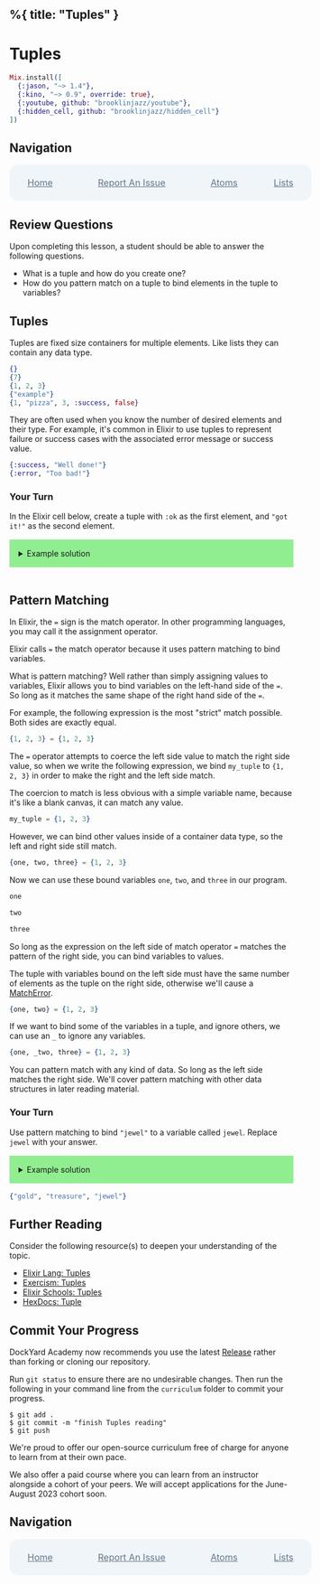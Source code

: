 %{
  title: "Tuples"
}
---
# Tuples

```elixir
Mix.install([
  {:jason, "~> 1.4"},
  {:kino, "~> 0.9", override: true},
  {:youtube, github: "brooklinjazz/youtube"},
  {:hidden_cell, github: "brooklinjazz/hidden_cell"}
])
```

## Navigation

<div style="display: flex; align-items: center; width: 100%; justify-content: space-between; font-size: 1rem; color: #61758a; background-color: #f0f5f9; height: 4rem; padding: 0 1rem; border-radius: 1rem;">
<div style="display: flex;">
<i class="ri-home-fill"></i>
<a style="display: flex; color: #61758a; margin-left: 1rem;" href="../start.livemd">Home</a>
</div>
<div style="display: flex;">
<i class="ri-bug-fill"></i>
<a style="display: flex; color: #61758a; margin-left: 1rem;" href="https://github.com/DockYard-Academy/curriculum/issues/new?assignees=&labels=&template=issue.md&title=Tuples">Report An Issue</a>
</div>
<div style="display: flex;">
<i class="ri-arrow-left-fill"></i>
<a style="display: flex; color: #61758a; margin-left: 1rem;" href="../reading/atoms.livemd">Atoms</a>
</div>
<div style="display: flex;">
<a style="display: flex; color: #61758a; margin-right: 1rem;" href="../reading/lists.livemd">Lists</a>
<i class="ri-arrow-right-fill"></i>
</div>
</div>

## Review Questions

Upon completing this lesson, a student should be able to answer the following questions.

* What is a tuple and how do you create one?
* How do you pattern match on a tuple to bind elements in the tuple to variables?

## Tuples

Tuples are fixed size containers for multiple elements.
Like lists they can contain any data type.

<!-- livebook:{"force_markdown":true} -->

```elixir
{}
{7}
{1, 2, 3}
{"example"}
{1, "pizza", 3, :success, false}
```

They are often used when you know the number of desired elements and their type.
For example, it's common in Elixir to use tuples to represent failure or success cases
with the associated error message or success value.

<!-- livebook:{"force_markdown":true} -->

```elixir
{:success, "Well done!"}
{:error, "Too bad!"}
```

<!-- livebook:{"break_markdown":true} -->

### Your Turn

In the Elixir cell below, create a tuple with `:ok` as the first element, and `"got it!"` as
the second element.

<details style="background-color: lightgreen; padding: 1rem; margin: 1rem 0;">
<summary>Example solution</summary>

```elixir
{:ok, "got it!"}
```

</details>

```elixir

```

## Pattern Matching

In Elixir, the `=` sign is the match operator. In other programming languages, you may call it the assignment operator.

Elixir calls `=` the match operator because it uses pattern matching to bind variables.

What is pattern matching? Well rather than simply assigning values to variables, Elixir allows
you to bind variables on the left-hand side of the `=`. So long as it matches the same shape of the right hand side of the `=`.

For example, the following expression is the most "strict" match possible. Both sides are exactly equal.

```elixir
{1, 2, 3} = {1, 2, 3}
```

The `=` operator attempts to coerce the left side value to match the right side value, so when we write the following expression, we bind `my_tuple` to `{1, 2, 3}` in order to make the right and the left side match.

The coercion to match is less obvious with a simple variable name, because it's like a blank canvas, it can match any value.

```elixir
my_tuple = {1, 2, 3}
```

However, we can bind other values inside of a container data type, so the left and right side still match.

```elixir
{one, two, three} = {1, 2, 3}
```

Now we can use these bound variables `one`, `two`, and `three` in our program.

```elixir
one
```

```elixir
two
```

```elixir
three
```

So long as the expression on the left side of match operator `=` matches the pattern of the right side, you can bind variables to values.

The tuple with variables bound on the left side must have the same number of elements as the tuple on the right side, otherwise we'll cause a [MatchError](https://hexdocs.pm/elixir/MatchError.html).

```elixir
{one, two} = {1, 2, 3}
```

If we want to bind some of the variables in a tuple, and ignore others, we can use an `_` to ignore any variables.

```elixir
{one, _two, three} = {1, 2, 3}
```

You can pattern match with any kind of data. So long as the left side matches the right side. We'll cover pattern matching with other data structures in later reading material.

<!-- livebook:{"break_markdown":true} -->

### Your Turn

Use pattern matching to bind `"jewel"` to a variable called `jewel`.
Replace `jewel` with your answer.

<details style="background-color: lightgreen; padding: 1rem; margin: 1rem 0;">
<summary>Example solution</summary>

```elixir
{_gold, _treasure, jewel} = {"gold", "treasure", "jewel"}
jewel
```

</details>

```elixir
{"gold", "treasure", "jewel"}
```

## Further Reading

Consider the following resource(s) to deepen your understanding of the topic.

* [Elixir Lang: Tuples](https://elixir-lang.org/getting-started/basic-types.html#tuples)
* [Exercism: Tuples](https://exercism.org/tracks/elixir/concepts/tuples)
* [Elixir Schools: Tuples](https://elixirschool.com/en/lessons/basics/collections#tuples-4)
* [HexDocs: Tuple](https://hexdocs.pm/elixir/Tuple.html)

## Commit Your Progress

DockYard Academy now recommends you use the latest [Release](https://github.com/DockYard-Academy/curriculum/releases) rather than forking or cloning our repository.

Run `git status` to ensure there are no undesirable changes.
Then run the following in your command line from the `curriculum` folder to commit your progress.

```
$ git add .
$ git commit -m "finish Tuples reading"
$ git push
```

We're proud to offer our open-source curriculum free of charge for anyone to learn from at their own pace.

We also offer a paid course where you can learn from an instructor alongside a cohort of your peers.
We will accept applications for the June-August 2023 cohort soon.

## Navigation

<div style="display: flex; align-items: center; width: 100%; justify-content: space-between; font-size: 1rem; color: #61758a; background-color: #f0f5f9; height: 4rem; padding: 0 1rem; border-radius: 1rem;">
<div style="display: flex;">
<i class="ri-home-fill"></i>
<a style="display: flex; color: #61758a; margin-left: 1rem;" href="../start.livemd">Home</a>
</div>
<div style="display: flex;">
<i class="ri-bug-fill"></i>
<a style="display: flex; color: #61758a; margin-left: 1rem;" href="https://github.com/DockYard-Academy/curriculum/issues/new?assignees=&labels=&template=issue.md&title=Tuples">Report An Issue</a>
</div>
<div style="display: flex;">
<i class="ri-arrow-left-fill"></i>
<a style="display: flex; color: #61758a; margin-left: 1rem;" href="../reading/atoms.livemd">Atoms</a>
</div>
<div style="display: flex;">
<a style="display: flex; color: #61758a; margin-right: 1rem;" href="../reading/lists.livemd">Lists</a>
<i class="ri-arrow-right-fill"></i>
</div>
</div>

